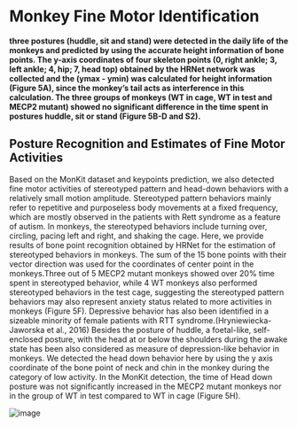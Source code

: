 # Monkey Fine Motor Identification
**three postures (huddle, sit and stand) were detected in the daily life of the monkeys and predicted by using the accurate height information of bone points.  The y-axis coordinates of four skeleton points (0, right ankle;  3, left ankle;  4, hip;  7, head top) obtained by the HRNet network was collected and the (ymax - ymin) was calculated for height information (Figure 5A), since the monkey’s tail acts as interference in this calculation.  The three groups of monkeys (WT in cage, WT in test and MECP2 mutant) showed no significant difference in the time spent in postures huddle, sit or stand (Figure 5B-D and S2).**

## Posture Recognition and Estimates of Fine Motor Activities 
Based on the MonKit dataset and keypoints prediction, we also detected fine motor activities of stereotyped pattern and head-down behaviors with a relatively small motion amplitude. Stereotyped pattern behaviors mainly refer to repetitive and purposeless body movements at a fixed frequency, which are mostly observed in the patients with Rett syndrome as a feature of autism. In monkeys, the stereotyped behaviors include turning over, circling, pacing left and right, and shaking the cage. Here, we provide results of bone point recognition obtained by HRNet for the estimation of stereotyped behaviors in monkeys. The sum of the 15 bone points with their vector direction was used for the coordinates of center point in the monkeys.Three out of 5 MECP2 mutant monkeys showed over 20% time spent in stereotyped behavior, while 4 WT monkeys also performed stereotyped behaviors in the test cage, suggesting the stereotyped pattern behaviors may also represent anxiety status related to more activities in monkeys (Figure 5F). 
Depressive behavior has also been identified in a sizeable minority of female patients with RTT syndrome.(Hryniewiecka-Jaworska et al., 2016) Besides the posture of huddle, a foetal-like, self-enclosed posture, with the head at or below the shoulders during the awake state has been also considered as measure of depression-like behavior in monkeys. We detected the head down behavior here by using the y axis coordinate of the bone point of neck and chin in the monkey during the category of low activity. In the MonKit detection, the time of Head down posture was not significantly increased in the MECP2 mutant monkeys nor in the group of WT in test compared to WT in cage (Figure 5H).

![image](https://user-images.githubusercontent.com/58841760/192136875-01854fb6-04cb-4645-9262-47c4875a4035.png)

##
